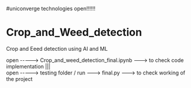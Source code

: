 #uniconverge technologies open!!!!!!
# Crop_and_Weed_detection 
Crop and Eeed detection using AI and ML

open ----->   Crop_and_weed_detection_final.ipynb ---> to check code implementation   |||   
open ----->   testing folder / run ---> final.py  ---> to check working of the project
